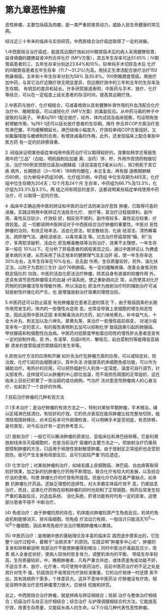 #   第九章恶性肿瘤  

  恶性肿瘤，主要包括癌及肉瘤，是一类严重损害劳动力、威胁人民生命健康的常见病。

  经过近三十年来的临床与实验研究，中西医结合治疗癌症取得了一定的进展。 

 1.中西医结合治疗癌症，能提高远期疗效如对iIII期胃癌术后的病人采用健脾和胃、益肾填髓的健脾益肾冲剂合并化疗 (MFV方案），其五年生存率可达51.65%；IV期胃癌患者的三、五年生存率分别达23.64%和10%，较单纯手术切除及术后 化疗的III期胃癌患者五年生存率（11.7〜31.2%)为高。用扶正生津汤配合放疗治疗150例鼻咽癌，五年和十年生存率分别为58% 及30.8%。100例晚期食管癌，用放疗加中药，与其它治疗近期疗效无明显差异，但远期疗效中的三年和五年的生存率及生存期，  有明显的差异和延长。许多研究报道表明，中医药与手术、放疗、化疗等结合，可以在一定程度上延长患者的存活时间，提髙其远期疗效。

  2.中医药与放疗、化疗相结合，可减毒增效以具有健脾补肾作用的升血汤配合化疗治疗中、晚期胃癌，可以减轻化疗 (MFV方案）的毒副反应。从中药马蔺的种子中提取的马蔺子。 甲素Iq761-1配合放疗，经外、体内试验及临床观察，均证明有放射增敏作用，1q761-1还可以延长放疗患者的生存期。用丹 参合并COP方案治疗恶性淋巴瘤，平均缓解期延长，淋巴结缩小幅度大，疗效较单纯COP方案组好。又如氟脲嘧陡与蟾蜍制剂合用，有增效减毒的作用。此外，还发现临床上配合某些中医方药 有一定的抗转移效果、

  3 .经临床证明某些癌症单纯用中医药治疗可以取得较好的，效果如杨学志等报吿用中药“三品”（白砒、明矾煅制后加雄 黄、没药）饼、杆，外用作宫颈药物锥切法，治疗190例宮颈原位癌及Ia期鳞癌（浸润深度在3毫米以内），除2例死于其它疾 病外，长期随访（3〜10年）188例均健在，未见复发。再有报 道晩期肺鳞(560例，分为单纯中药组30例、化疗组30例，中药组 中位生存期为465天，化疗组中位生存期为204天；12个月及24个月 生存率，中药组为66.7%及13.3%，化疗组为33.3%及3.3%，两 组之间有明显的差异，这都说明某些癌症单纯使用中药治疗，可 以取得一定的疗效。 

4 .临床中正确运用中医的辨证和中医的治疗法则来治疗恶性 肿瘤，已取得可喜的进展，实践证明用中医辨证方法结合化疗、 放疗等，其治疗过程就顺利，副作用、毒性反应较少、疗效较  好，相反则不顺利、副作用较多、毒性反应较重、疗效较差。这 一切都说明中医辨证对于中西医结合治疗肿瘤的重要性。中医对  恶性肿瘤的治则，有扶正培本法、活血化瘀法、软坚散结法、化痰 祛湿法、清热解毒法、疏肝理气法、通经活络法、以毒攻毒法 等。过去治疗肝癌常按“癥、积”治疗，多用软坚破积、活血化  瘀及解毒散结等治则治疗，效果不太理想，一年生存率一般在 10%以下。在分析了肝癌患者的病程表现之后，通过中医辨证认 为脾虚是本病的关键，从而采用了扶正培本的健脾理气法主治肝 癌，使一年生存率达30%左右，五年生存率在10%左右，且无副 作用，生存质量较好。另外，温化扶正法，以附子为君的三生针 治疗76例肺癌，有一定的缓解疼痛、改善全身情况和稳定癌灶的 功效。中医的活血化瘀法治疗肿瘤，除其自身有直接的抑瘤作用 外，还具有调节恶性肿瘤宿主的血凝-纤溶系统，使之重新趋向正  常，从而使其对化疗药物的抗肿瘤活性有增敏作用，所以活血化 瘀法作为放射治疗时的辅助治疗可减轻放射性纤维化的产生，也 是增强放射治疗效果的理想治则。 

5.中医药还可以防止癌变        有些肿瘤是在患者正虚的情况 下，由于致癌因素的长期作用而发生的。体内的一些慢性炎症改 变，也常会导致上皮细胞的增生和恶性变。因此运用中医扶正固  本和解毒消炎的方药，如六味地黄丸、补中益气丸、十全大补丸、刺五加以及六神丸、犀黄丸等，来治疗一些慢性癌前病变，  对减少癌变率有一定的意义。有的报吿表明刺五加可以抑制化学 致癌因素引起的肺腺癌、甲状腺癌和粒细胞性白血病。中医药对低脓度甲胎蛋白阳性的慢性肝炎患者恶变有一定的抑制作用。另 外，冬凌草、抗癌II号片、攀枝花、岩白菜制剂等能降低亚硝胺 诱发的食管癌或煎胃鳞癌的发生率等。 

6.其他治疗方法的应用和开展     如针灸治疗在肿瘤方面的应用，可以减轻症状，防治放、化疗引起的血细胞减少。其中灸法  亦能提高机体细胞免疫功能，可以作为辅助治疗。电热针的应用，可以把热幅射引入机体一定深度，温度可自行调节，针尖部发热，这样就可以从肿瘤的中心部位加温，而不易损伤周围的正常组织，这在临床上目前已积累了一些治癌的成功病例。气功疗  法对患恶性肿瘤病人的心身治疗，也起到了一个良好的作用。

7.目前治疗肿瘤的几种有效方法

(1 )手术治疗：是治疗肿瘤的有效方法之一，特别对某些早期肿瘤，手术根治，辅以区域淋巴结清扫，有较好的疗效。它的优点表现在能将肿瘤比较完整地切除，能清除周围转移灶，对术后标本可作病理检查，可以明确手术是否彻底，有否转移，是何类型，对今后治疗有一定的参考意义。

(2)     放射治疗：一般它可以解决肿瘤的原发灶、亚临床灶和淋巴结转移。它是利用放射线来杀灭癌细胞的，也是当前治疗 癌瘤的主要方法之一。但放射治疗仍属局部控制肿瘤的方法，只适用于局限性放射敏感肿瘤。由于放射区正常组织也会受到损伤，故可产生全身和局部反应，且可引起较严重'的后遗症。

(3)     化学治疗；对某些肿瘤的治疗，如绒毛膜上皮细胞癌、淋巴癌、白血病等取得较好效果，加之新的抗肿瘤化疗药物不断增加，联合化疗有较大的发展，以及综合疗法的使用，均使 肿瘤化疗的疗效有所提高。但是化疗仍存在着严重缺点，如多数  抗肿瘤化疗药品，还缺乏理想的选择性，对大多数实体癌疗效不 高，仍属姑息治疗。而且，这类化疗药物在抑制肿瘤的同时也抑制了正常细胞，用药后常发生较严重的毒副反应，对造血系统、  消化系统、肝肾功能有时均有一定的损害，迫使部分患者不得不 中断治疗。

(4)    免疫治疗：由于肿瘤抗原的存在，机体能对肿瘤抗原产生免疫反应。机体的免疫机制能够消灭、排斥癌细胞。但免疫 疗法动力有限，一般估计只能消灭10<sup>5</sup>〜10<sup>6</sup>个瘤细胞，因此单用免疫疗法治疗晚期肿瘤难以奏效。

(5)    中医药治疗：是根据中医的基础理论及丰富的临床实  践而逐步摸索出的，它在整个治疗过程中，着眼于“治病求本” 的原则。实践证明“肿瘤多中心论”，肿瘤的复发和转移都说明 局部治疗不能使肿瘤得到根治；同时中医治疗毒副反应少，改善 病人全身症状好，使病人较快的恢复体力，调整机体内的平衡， 带癌生存率较高，生存质量较好。中、晩期肿瘤者，凡有严重合并症，或体质差免疫功能不好，不适合手术、放疗、化疗者，均可使用中医药治疗。目前中医药治疗的不足之处是其针对性不 强，抗癌效应不易用现代疗效标准衡量，它的治疗规律一时还摸  索不出，其有效病例个案多，个体差异大。这并不意味中医药治 疗肿瘤没有疗效，相反说明中医治疗恶性肿瘤潜力很大，应继续 挖掘和研究。

总之，中西医结合治疗肿瘤，就是辨病与辨证相结合；局部  治疗与整体治疗相结合；抗癌治疗与扶正治疗相结合；综合治疗 与护理调摄相结合的方法。它能提高疗效，改善生存质量，又能延长病人的生命。以下介绍几种代表性恶性肿瘤。  
